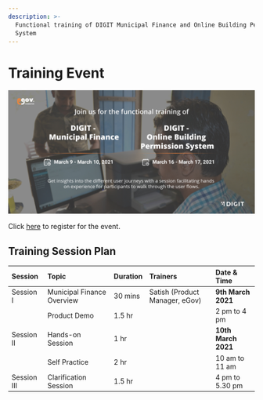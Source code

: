 ```yaml
---
description: >-
  Functional training of DIGIT Municipal Finance and Online Building Permission
  System
---
```


# Training Event



![](.gitbook/assets/digit_municipal_finance_creatives-09-1-.jpg)

Click [here](	%20https://us02web.zoom.us/webinar/register/WN_RS-SYWJfSHGjcquS_iCxZw) to register for the event. 

## Training Session Plan

| **Session** | **Topic** | **Duration** | **Trainers** | **Date & Time** |
| :--- | :--- | :--- | :--- | :--- |
| Session I | Municipal Finance Overview  | 30 mins | Satish \(Product Manager, eGov\) | **9th March 2021**              |
|       | Product Demo | 1.5 hr |   | 2 pm to 4 pm |
| Session II | Hands-on Session | 1 hr |   | **10th March 2021** |
|   | Self Practice | 2 hr |   | 10 am to 11 am |
| Session III | Clarification Session | 1.5 hr |   | 4 pm to 5.30 pm |



